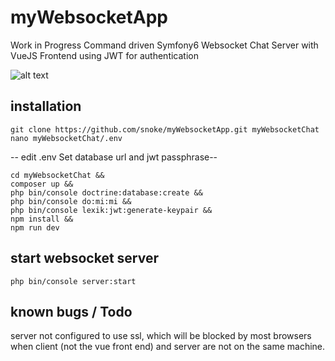 # myWebsocketApp

Work in Progress
Command driven Symfony6 Websocket Chat Server with VueJS Frontend  using JWT for authentication

![alt text](https://github.com/snoke/myWebsocketApp/blob/master/myWebsocketApp.png?raw=true)


## installation
```
git clone https://github.com/snoke/myWebsocketApp.git myWebsocketChat 
nano myWebsocketChat/.env
```
-- edit .env Set database url and jwt passphrase--
```
cd myWebsocketChat &&
composer up &&
php bin/console doctrine:database:create &&
php bin/console do:mi:mi &&
php bin/console lexik:jwt:generate-keypair &&
npm install &&
npm run dev 
```
## start websocket server
```
php bin/console server:start
```
## known bugs / Todo
server not configured to use ssl, which will be blocked by most browsers when client (not the vue front end) and server are not on the same machine. 
